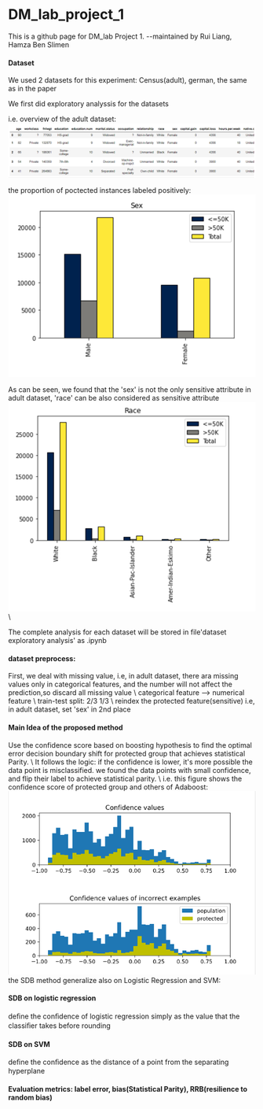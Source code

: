 # DM_lab_project_1
This is  a github page for DM_lab Project 1.
--maintained by Rui Liang, Hamza Ben Slimen

#### Dataset

We used 2 datasets for this experiment: Census(adult), german, the same as in the paper

We first did exploratory analyssis for the datasets 

i.e. overview of the adult dataset:
![Alt text]( https://github.com/rehmliang/DM_lab_project_1/blob/master/dataset%20exploratory%20analysis/figures%20for%20adult/head.png)

the proportion of poctected instances labeled positively: 
![Alt text](https://github.com/rehmliang/DM_lab_project_1/blob/master/dataset%20exploratory%20analysis/figures%20for%20adult/sex.png)

As can be seen, we found that the 'sex' is not the only sensitive attribute in adult dataset, 'race' can be also considered as sensitive attribute
![Alt text](https://github.com/rehmliang/DM_lab_project_1/blob/master/dataset%20exploratory%20analysis/figures%20for%20adult/race.png) \\

The complete analysis for each dataset will be stored in file'dataset exploratory analysis' as .ipynb

#### dataset preprocess:
First, we deal with missing value, i.e, in adult dataset, there ara missing values only in categorical features, and the number will not affect the prediction,so discard all missing value  \\
categorical feature --> numerical feature \\
train-test split: 2/3  1/3 \\
reindex the protected feature(sensitive) i.e, in adult dataset, set 'sex' in 2nd place

#### Main Idea of the proposed method
Use the confidence score based on boosting hypothesis to find the optimal error decision boundary shift for protected group that achieves statistical Parity. \\
It follows the logic: if the confidence is lower,  it's more possible the data point is misclassified.
we found the data points with small confidence, and flip their label to achieve statistical parity. \\
i.e. this figure shows the confidence score of protected group and others of Adaboost:
![Alt text](https://github.com/rehmliang/DM_lab_project_1/blob/master/method/plots/boost%20adult%20hist.png)
the SDB method generalize also on Logistic Regression and SVM:

#### SDB on logistic regression
deﬁne the conﬁdence of logistic regression simply as the value that the classiﬁer takes before rounding
#### SDB on SVM
deﬁne the conﬁdence as the distance of a point from the separating hyperplane


#### Evaluation metrics: label error, bias(Statistical Parity), RRB(resilience to random bias)


